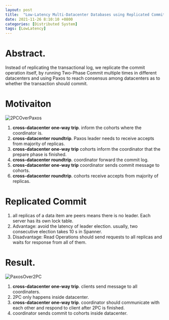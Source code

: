```yaml
---
layout: post
title:  "Low-Latency Multi-Datacenter Databases using Replicated Commit Note"
date: 2021-11-26 8:10:10 +0800
categories: [Distributed System]
tags: [LowLatency]
---
```


# Abstract.
Instead of replicating the transactional log, we replicate the commit operation itself, by running Two-Phase Commit multiple times
in different datacenters and using Paxos to reach consensus among datacenters as to whether the transaction should commit.  


# Motivaiton
![2PCOverPaxos](https://raw.githubusercontent.com/cheng1621/HelloMike.github.io/master/assets/img/sample/2PCOverPaxos.png)   
1. **cross-datacenter one-way trip**. inform the cohorts where the coordinator is.   
2. **cross-datacenter roundtrip**. Paxos leader needs to receive accepts from majority of replicas.    
3. **cross-datacenter one-way trip** cohorts inform the coordinator that the prepare phase is finished.   
4. **cross-datacenter roundtrip**. coordinator forward the commit log.   
5. **cross-datacenter one-way trip** coordinator sends commit message to cohorts.   
6. **cross-datacenter roundtrip**. cohorts receive accepts from majority of replicas.   

# Replicated Commit
1. all replicas of a data item are peers means there is no leader. Each server has its own lock table.  
2. Advantage: avoid the latency of leader election. usually, two consecutive election takes 10 s in Spanner.  
3. Disadvantage: Read Operations should send requests to all replicas and waits for response from all of them.

# Result.
![PaxosOver2PC](https://raw.githubusercontent.com/cheng1621/HelloMike.github.io/master/assets/img/sample/PaxosOver2PC.png)   
1. **cross-datacenter one-way trip**. clients send message to all coordinaters.  
2. 2PC only happens inside datacenter.  
3. **cross-datacenter one-way trip**. coordinator should communicate with each other and respond to client after 2PC is finished.  
4. coordinator sends commit to cohorts inside datacenter.  
